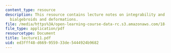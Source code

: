 ```yaml
---
content_type: resource
description: This resource contains lecture notes on integrability and spinors, lie
  bialgebroids and deformations.
file: /media/https%3A/open-learning-course-data-rc.s3.amazonaws.com/18-969-topics-in-geometry-dirac-geometry-fall-2006/ed3fff48d669955933de5444924b9682_lecture11.pdf
file_type: application/pdf
resourcetype: Document
title: lecture11.pdf
uid: ed3fff48-d669-9559-33de-5444924b9682
---
```

